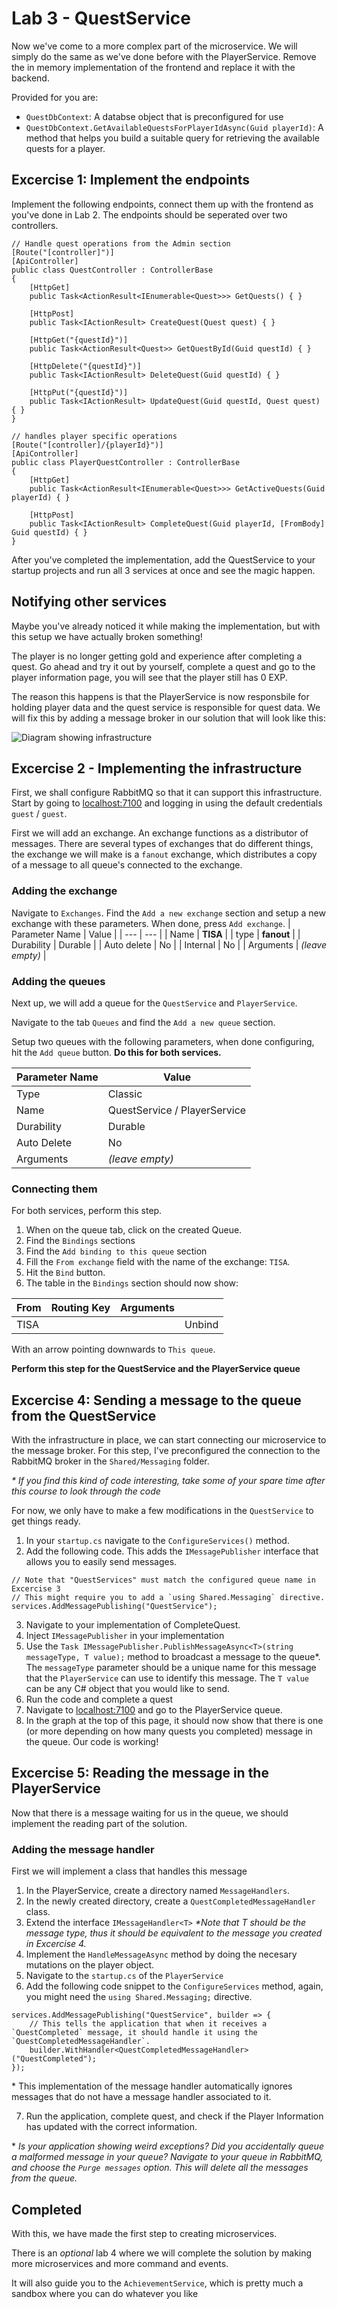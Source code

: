  # Lab 3 - QuestService
 Now we've come to a more complex part of the microservice. We will simply do the same as we've done before with the PlayerService. Remove the in memory implementation of the frontend and replace it with the backend.

 Provided for you are: 
 - `QuestDbContext`: A databse object that is preconfigured for use
 - `QuestDbContext.GetAvailableQuestsForPlayerIdAsync(Guid playerId)`: A method that helps you build a suitable query for retrieving the available quests for a player.

 ## Excercise 1: Implement the endpoints

 Implement the following endpoints, connect them up with the frontend as you've done in Lab 2. The endpoints should be seperated over two controllers.

```CSharp
// Handle quest operations from the Admin section
[Route("[controller]")]
[ApiController]
public class QuestController : ControllerBase
{
    [HttpGet]
    public Task<ActionResult<IEnumerable<Quest>>> GetQuests() { }

    [HttpPost]
    public Task<IActionResult> CreateQuest(Quest quest) { }

    [HttpGet("{questId}")]
    public Task<ActionResult<Quest>> GetQuestById(Guid questId) { }

    [HttpDelete("{questId}")]
    public Task<IActionResult> DeleteQuest(Guid questId) { }

    [HttpPut("{questId}")]
    public Task<IActionResult> UpdateQuest(Guid questId, Quest quest) { }
}
```
```CSharp
// handles player specific operations
[Route("[controller]/{playerId}")]
[ApiController]
public class PlayerQuestController : ControllerBase
{
    [HttpGet]
    public Task<ActionResult<IEnumerable<Quest>>> GetActiveQuests(Guid playerId) { }

    [HttpPost]
    public Task<IActionResult> CompleteQuest(Guid playerId, [FromBody] Guid questId) { }
}
```

After you've completed the implementation, add the QuestService to your startup projects and run all 3 services at once and see the magic happen.

##  Notifying other services

Maybe you've already noticed it while making the implementation, but with this setup we have actually broken something!

The player is no longer getting gold and experience after completing a quest. Go ahead and try it out by yourself, complete a quest and go to the player information page, you will see that the player still has 0 EXP.

The reason this happens is that the PlayerService is now responsbile for holding player data and the quest service is responsible for quest data. We will fix this by adding a message broker in our solution that will look like this:

![Diagram showing infrastructure](https://www.plantuml.com/plantuml/img/SoWkIImgAStDuGeiJIqk2KujAijCJbNGjLC8IanAoYpn3RHI0CieEEVd5kIabgIcS745v2HMfXPXLHkKcfW2qb2QoWKJLD05ga3HWc6aWczgSN5YUYgcoMZw0ehoau5ASUftICrB0Ne60000)

## Excercise 2 - Implementing the infrastructure
First, we shall configure RabbitMQ so that it can support this infrastructure. Start by going to [localhost:7100](http://localhost:7100) and logging in using the default credentials `guest` / `guest`.

First we will add an exchange. An exchange functions as a distributor of messages. There are several types of exchanges that do different things, the exchange we will make is a `fanout` exchange, which distributes a copy of a message to all queue's connected to the exchange.

### Adding the exchange
Navigate to `Exchanges`. Find the `Add a new exchange` section and setup a new exchange with these parameters. When done, press `Add exchange`.
| Parameter Name | Value |
| --- | --- |
| Name | **TISA** |
| type | **fanout** |
| Durability | Durable |
| Auto delete | No |
| Internal | No |
| Arguments | *(leave empty)* |

### Adding the queues
Next up, we will add a queue for the `QuestService` and `PlayerService`.

Navigate to the tab `Queues` and find the `Add a new queue` section.

Setup two queues with the following parameters, when done configuring, hit the `Add queue` button. **Do this for both services.**

| Parameter Name | Value |
| --- | --- |
| Type | Classic |
| Name | QuestService / PlayerService |
| Durability | Durable |
| Auto Delete | No |
| Arguments | *(leave empty)* |


### Connecting them
For both services, perform this step.

1. When on the queue tab, click on the created Queue.
2. Find the `Bindings` sections
3. Find the `Add binding to this queue` section
4. Fill the `From exchange` field with the name of the exchange: `TISA`.
5. Hit the `Bind` button.
6. The table in the `Bindings` section should now show:

| From | Routing Key | Arguments | |
| --- | --- | --- | --- |
| TISA | | | Unbind |
With an arrow pointing downwards to `This queue`.

**Perform this step for the QuestService and the PlayerService queue**

## Excercise 4: Sending a message to the queue from the QuestService
With the infrastructure in place, we can start connecting our microservice to the message broker. For this step, I've preconfigured the connection to the RabbitMQ broker in the `Shared/Messaging` folder.

*&ast; If you find this kind of code interesting, take some of your spare time after this course to look through the code*

For now, we only have to make a few modifications in the `QuestService` to get things ready.
1. In your `startup.cs` navigate to the `ConfigureServices()` method.
2. Add the following code. This adds the `IMessagePublisher` interface that allows you to easily send messages.
```CSharp
// Note that "QuestServices" must match the configured queue name in Excercise 3
// This might require you to add a `using Shared.Messaging` directive.
services.AddMessagePublishing("QuestService");
```
3. Navigate to your implementation of CompleteQuest.
4. Inject `IMessagePublisher` in your implementation
5. Use the `Task IMessagePublisher.PublishMessageAsync<T>(string messageType, T value);` method to broadcast a message to the queue*. The `messageType` parameter should be a unique name for this message that the `PlayerService` can use to identify this message. The `T value` can be any C# object that you would like to send.
6. Run the code and complete a quest
7. Navigate to [localhost:7100](http://localhost:7100) and go to the PlayerService queue.
8. In the graph at the top of this page, it should now show that there is one (or more depending on how many quests you completed) message in the queue. Our code is working!

## Excercise 5: Reading the message in the PlayerService
Now that there is a message waiting for us in the queue, we should implement the reading part of the solution.

### Adding the message handler
First we will implement a class that handles this message
1. In the PlayerService, create a directory named `MessageHandlers`.
2. In the newly created directory, create a `QuestCompletedMessageHandler` class.
3. Extend the interface `IMessageHandler<T>` *&ast;Note that T should be the message type, thus it should be equivalent to the message you created in Excercise 4.*
4. Implement the `HandleMessageAsync` method by doing the necesary mutations on the player object.
5. Navigate to the `startup.cs` of the `PlayerService`
6. Add the following code snippet to the `ConfigureServices` method, again, you might need the `using Shared.Messaging;` directive.
```CSharp
services.AddMessagePublishing("QuestService", builder => {
    // This tells the application that when it receives a `QuestCompleted` message, it should handle it using the `QuestCompletedMessageHandler`.
    builder.WithHandler<QuestCompletedMessageHandler>("QuestCompleted");
});
```
&ast; This implementation of the message handler automatically ignores messages that do not have a message handler associated to it.

7. Run the application, complete quest, and check if the Player Information has updated with the correct information.

&ast; *Is your application showing weird exceptions? Did you accidentally queue a malformed message in your queue? Navigate to your queue in RabbitMQ, and choose the `Purge messages` option. This will delete all the messages from the queue.*


## Completed
With this, we have made the first step to creating microservices.

There is an *optional* lab 4 where we will complete the solution by making more microservices and more command and events.

It will also guide you to the `AchievementService`, which is pretty much a sandbox where you can do whatever you like 

